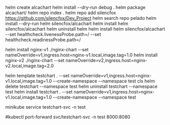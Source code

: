 
helm create alcachart
helm install --dry-run debug .
helm package alcachart/
helm repo index .
helm repo add silencfox https://github.com/silencfox/Dev_Project
helm search repo pelado
helm install --dry-run helm silencfox/alcachart
helm install helm silencfox/alcachart
helm uninstall helm
helm install helm silencfox/alcachart --set healthcheck.livenessProbe.path=/ --set healthcheck.readinessProbe.path=/

helm install nginx-v1 ./nginx-chart --set nameOverride=v1,ingress.host=nginx-v1.local,image.tag=1.0
helm install nginx-v2 ./nginx-chart --set nameOverride=v2,ingress.host=nginx-v2.local,image.tag=2.0



helm template testchart . --set nameOverride=v1,ingress.host=nginx-v1.local,image.tag=1.0 --create-namespace --namespace test
cls
helm delete testchart --namespace test
helm uninstall testchart --namespace test
helm install testchart . --set nameOverride=v1,ingress.host=nginx-v1.local,image.tag=1.0 --create-namespace --namespace test

minikube service testchart-svc -n test

#kubectl port-forward svc/testchart-svc -n test 8000:8080
